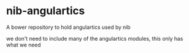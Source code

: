 # nib-angulartics

A bower repository to hold angulartics used by nib

we don't need to include many of the angulartics modules, this only has what we need